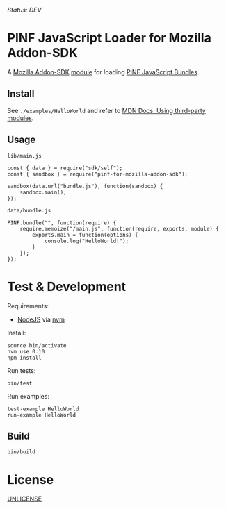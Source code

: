 *Status: DEV*

PINF JavaScript Loader for Mozilla Addon-SDK
============================================

A [Mozilla Addon-SDK](https://developer.mozilla.org/en-US/Add-ons/SDK) [module](https://developer.mozilla.org/en-US/Add-ons/SDK/Tutorials/Add_a_Menu_Item_to_Firefox) for
loading [PINF JavaScript Bundles](https://github.com/pinf/pinf-loader-js).


Install
-------

See `./examples/HelloWorld` and refer to [MDN Docs: Using third-party modules](https://developer.mozilla.org/en-US/Add-ons/SDK/Tutorials/Add_a_Menu_Item_to_Firefox).


Usage
-----

`lib/main.js`

	const { data } = require("sdk/self");
	const { sandbox } = require("pinf-for-mozilla-addon-sdk");

	sandbox(data.url("bundle.js"), function(sandbox) {
		sandbox.main();
	});

`data/bundle.js`

    PINF.bundle("", function(require) {
        require.memoize("/main.js", function(require, exports, module) {
            exports.main = function(options) {
                console.log("HelloWorld!");
            }
        });
    });


Test & Development
==================

Requirements:

  * [NodeJS](http://nodejs.org/) via [nvm](https://github.com/creationix/nvm)

Install:

	source bin/activate
	nvm use 0.10
	npm install

Run tests:

	bin/test

Run examples:

	test-example HelloWorld
	run-example HelloWorld

Build
-----

	bin/build


License
=======

[UNLICENSE](http://unlicense.org/)
